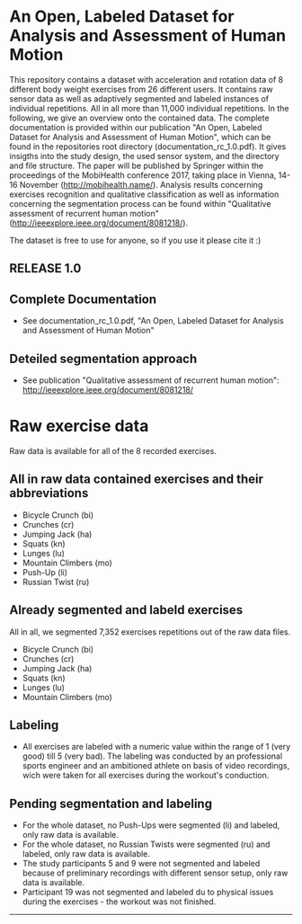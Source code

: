 

# An Open, Labeled Dataset for Analysis and Assessment of Human Motion

This repository contains a dataset with acceleration and rotation data of 8 different body weight exercises from 26 different users. It contains raw sensor data as well as adaptively segmented and labeled instances of individual repetitions. All in all more than 11,000 individual repetitions. In the following, we give an overview onto the contained data.
The complete documentation is provided within our publication "An Open, Labeled Dataset for Analysis and Assessment of Human Motion", which can be found in the repositories root directory (documentation_rc_1.0.pdf). It gives insigths into the study design, the used sensor system, and the directory and file structure. The paper will be published by Springer within the proceedings of the MobiHealth conference 2017, taking place in Vienna, 14-16 November (http://mobihealth.name/).
Analysis results concerning exercises recognition and qualitative classification as well as information concerning the segmentation process can be found within "Qualitative assessment of recurrent human motion" (http://ieeexplore.ieee.org/document/8081218/).

The dataset is free to use for anyone, so if you use it please cite it :)


RELEASE 1.0
-----------------------------------------------------------------------
## Complete Documentation
- See documentation_rc_1.0.pdf, "An Open, Labeled Dataset for Analysis and Assessment of Human Motion"

## Deteiled segmentation approach
- See publication "Qualitative assessment of recurrent human motion": http://ieeexplore.ieee.org/document/8081218/

# Raw exercise data
Raw data is available for all of the 8 recorded exercises. 

## All in raw data contained exercises and their abbreviations
- Bicycle Crunch (bi)
- Crunches (cr)
- Jumping Jack (ha)
- Squats (kn)
- Lunges (lu)
- Mountain Climbers (mo)
- Push-Up (li)
- Russian Twist (ru)

## Already segmented and labeld exercises
All in all, we segmented 7,352 exercises repetitions out of the raw data files.
- Bicycle Crunch (bi)
- Crunches (cr)
- Jumping Jack (ha)
- Squats (kn)
- Lunges (lu)
- Mountain Climbers (mo)

## Labeling
- All exercises are labeled with a numeric value within the range of 1 (very good) till 5 (very bad). The labeling was conducted by an professional sports engineer and an ambitioned athlete on basis of video recordings, wich were taken for all exercises during the workout's conduction.

## Pending segmentation and labeling
- For the whole dataset, no Push-Ups were segmented (li) and labeled, only raw data is available.
- For the whole dataset, no Russian Twists were segmented (ru) and labeled, only raw data is available.
- The study participants 5 and 9 were not segmented and labeled because of preliminary recordings with different sensor setup, only raw data is available.
- Participant 19 was not segmented and labeled du to physical issues during the exercises - the workout was not finished.

-----------------------------------------------------------------------

